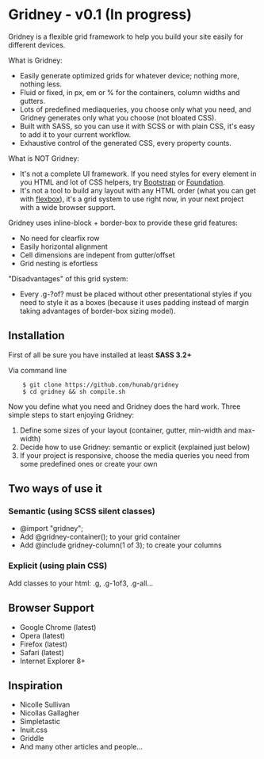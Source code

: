 # Gridney - v0.1 (In progress)

Gridney is a flexible grid framework to help you build your site easily for different devices.

What is Gridney:

- Easily generate optimized grids for whatever device; nothing more, nothing less.
- Fluid or fixed, in px, em or % for the containers, column widths and gutters.
- Lots of predefined mediaqueries, you choose only what you need, and Gridney generates only what you choose (not bloated CSS).
- Built with SASS, so you can use it with SCSS or with plain CSS, it's easy to add it to your current workflow.
- Exhaustive control of the generated CSS, every property counts.

What is NOT Gridney:

- It's not a complete UI framework. If you need styles for every element in you HTML and lot of CSS helpers, try [Bootstrap](https://github.com/twitter/bootstrap) or [Foundation](https://github.com/zurb/foundation).
- It's not a tool to build any layout with any HTML order (what you can get with [flexbox](https://developer.mozilla.org/en-US/docs/CSS/Tutorials/Using_CSS_flexible_boxes)), it's a grid system to use right now, in your next project with a wide browser support.

Gridney uses inline-block + border-box to provide these grid features:

- No need for clearfix row
- Easily horizontal alignment
- Cell dimensions are indepent from gutter/offset
- Grid nesting is efortless

"Disadvantages" of this grid system:

- Every .g-?of? must be placed without other presentational styles if you need to style it as a boxes (because it uses padding instead of margin taking advantages of border-box sizing model).

## Installation

First of all be sure you have installed at least **SASS 3.2+**

Via command line

        $ git clone https://github.com/hunab/gridney
        $ cd gridney && sh compile.sh

Now you define what you need and Gridney does the hard work. Three simple steps to start enjoying Gridney:

1. Define some sizes of your layout (container, gutter, min-width and max-width)
2. Decide how to use Gridney: semantic or explicit (explained just below)
3. If your project is responsive, choose the media queries you need from some predefined ones or create your own

## Two ways of use it

### Semantic (using SCSS silent classes)

- @import "gridney";
- Add @gridney-container(); to your grid container
- Add @include gridney-column(1 of 3); to create your columns

### Explicit (using plain CSS)

Add classes to your html: .g, .g-1of3, .g-all...

## Browser Support

- Google Chrome (latest)
- Opera (latest)
- Firefox (latest)
- Safari (latest)
- Internet Explorer 8+

## Inspiration

- Nicolle Sullivan
- Nicollas Gallagher
- Simpletastic
- Inuit.css
- Griddle
- And many other articles and people...
